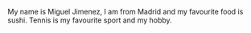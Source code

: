 My name is Miguel Jimenez, I am from Madrid and my favourite food is sushi. Tennis is my favourite sport and my hobby.
